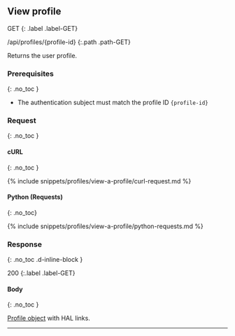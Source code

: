 ## View profile

GET
{: .label .label-GET}

/api/profiles/{profile-id}
{:.path .path-GET}

Returns the user profile.

### Prerequisites
{: .no_toc }

- The authentication subject must match the profile ID `{profile-id}`

### Request
{: .no_toc }

#### cURL
{: .no_toc }

{% include snippets/profiles/view-a-profile/curl-request.md %}

#### Python (Requests)
{: .no_toc}

{% include snippets/profiles/view-a-profile/python-requests.md %}

### Response
{: .no_toc .d-inline-block }

200
{:.label .label-GET}

#### Body
{: .no_toc }

[Profile object](#object) with HAL links.

---
